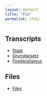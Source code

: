 ```yaml
---
layout: default
title: "PuG"
permalink: /PuG/
---
```


## Transcripts

- [Staat](/PuG/Staat)
- [Grundgesetz](/PuG/Grundgesetz)
- [Foederalismus](/PuG/Foederalismus)

## Files

- [Files](/Files)
